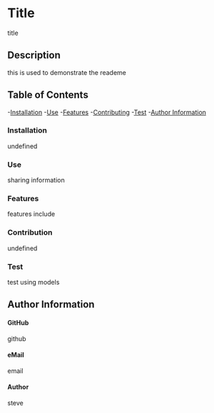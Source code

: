 # Title 
  title
  ## Description
  this is used to demonstrate the reademe

  ## Table of Contents
  -[Installation](#installation)
  -[Use](#use)
  -[Features](#features)
  -[Contributing](#contribute)
  -[Test](#testing)
  -[Author Information](#information)

  ### Installation
  undefined
  ### Use
  sharing information
  ### Features
  features include
  ### Contribution
  undefined
  ### Test
  test using models
  ## Author Information
  #### GitHub 
  github
  #### eMail
  email
  #### Author
  steve
 
